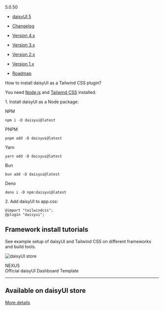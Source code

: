 [](https://daisyui.com/)

5.0.50

- [daisyUI 5](https://daisyui.com/docs/v5/)

- [Changelog](https://daisyui.com/docs/changelog/)

- [Version 4.x](https://v4.daisyui.com/)
- [Version 3.x](https://v3.daisyui.com/)
- [Version 2.x](https://v2.daisyui.com/)
- [Version 1.x](https://v1.daisyui.com/)

- [Roadmap](https://daisyui.com/docs/roadmap/)

How to install daisyUI as a Tailwind CSS plugin?

You need [Node.js](https://nodejs.org/en/download/) and
[Tailwind CSS](https://tailwindcss.com/docs/installation/) installed.

1\. Install daisyUI as a Node package:

NPM

    npm i -D daisyui@latest

PNPM

    pnpm add -D daisyui@latest

Yarn

    yarn add -D daisyui@latest

Bun

    bun add -D daisyui@latest

Deno

    deno i -D npm:daisyui@latest

2\. Add daisyUI to app.css:

    @import "tailwindcss";
    @plugin "daisyui";

## [](#framework-install-tutorials)Framework install tutorials

See example setup of daisyUI and Tailwind CSS on different frameworks and build
tools.

![daisyUI store](https://img.daisyui.com/images/store/nexus.webp)

NEXUS  
Official daisyUI Dashboard Template

---

## Available on daisyUI store

[More details](https://daisyui.com/store)
